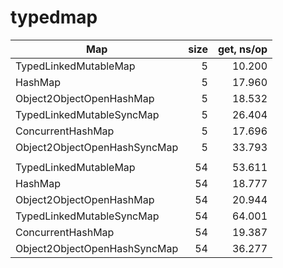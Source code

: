 # typedmap

| Map                           | size | get, ns/op |
|-------------------------------|-----:|-----------:|
| TypedLinkedMutableMap         |    5 |     10.200 |
| HashMap                       |    5 |     17.960 |
| Object2ObjectOpenHashMap      |    5 |     18.532 |
| TypedLinkedMutableSyncMap     |    5 |     26.404 |
| ConcurrentHashMap             |    5 |     17.696 |
| Object2ObjectOpenHashSyncMap  |    5 |     33.793 |
|                               |      |            |
| TypedLinkedMutableMap         |   54 |     53.611 |
| HashMap                       |   54 |     18.777 |
| Object2ObjectOpenHashMap      |   54 |     20.944 |
| TypedLinkedMutableSyncMap     |   54 |     64.001 |
| ConcurrentHashMap             |   54 |     19.387 |
| Object2ObjectOpenHashSyncMap  |   54 |     36.277 |
